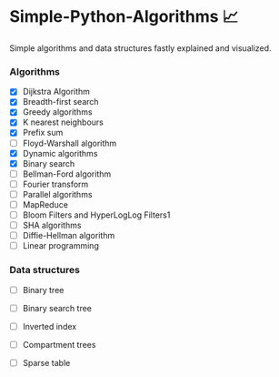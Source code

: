 # Simple-Python-Algorithms 📈
Simple algorithms and data structures fastly explained and visualized.
<br>
### Algorithms
- [x] Dijkstra Algorithm
- [x] Breadth-first search
- [x] Greedy algorithms
- [x] K nearest neighbours
- [x] Prefix sum
- [ ] Floyd-Warshall algorithm
- [x] Dynamic algorithms
- [x] Binary search
- [ ] Bellman-Ford algorithm
- [ ] Fourier transform
- [ ] Parallel algorithms
- [ ] MapReduce
- [ ] Bloom Filters and HyperLogLog Filters1
- [ ] SHA algorithms
- [ ] Diffie-Hellman algorithm
- [ ] Linear programming

### Data structures
- [ ] Binary tree
- [ ] Binary search tree
- [ ] Inverted index
- [ ] Compartment trees
- [ ] Sparse table

